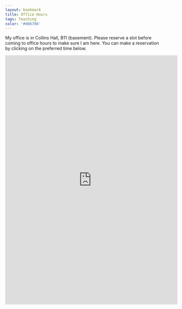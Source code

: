 ```yaml
---
layout: bookmark
title: Office Hours
tags: Teaching
color: '#d06706'
---
```


My office is in Collins Hall, B11 (basement).
Please reserve a slot before coming to office hours to make sure I am here. You can make a reservation by clicking on the preferred time below.

<iframe src="https://ztoth.youcanbook.me/?noframe=true&skipHeaderFooter=false" style="width:110%;height:800px;border:1px;border-color:#000000;background-color:transparent;" frameborder="1" allowtransparency="false" onload="keepInView(this);"></iframe>

